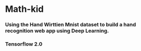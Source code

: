 # Math-kid
### Using the Hand Wirttien Mnist dataset to build a hand recognition web app using Deep Learning.
### Tensorflow 2.0
